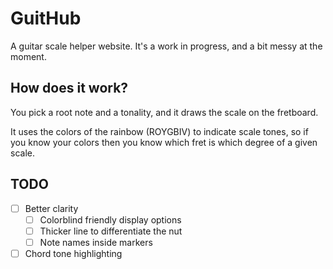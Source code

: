 # GuitHub
A guitar scale helper website. It's a work in progress, and a bit messy at the moment.

## How does it work?
You pick a root note and a tonality, and it draws the scale on the fretboard.

It uses the colors of the rainbow (ROYGBIV) to indicate scale tones, so if you know your colors then you know which fret is which degree of a given scale.

## TODO
- [ ] Better clarity
  - [ ] Colorblind friendly display options
  - [ ] Thicker line to differentiate the nut
  - [ ] Note names inside markers
- [ ] Chord tone highlighting
